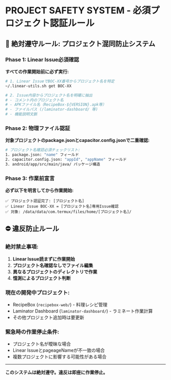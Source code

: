 # PROJECT SAFETY SYSTEM - 必須プロジェクト認証ルール

## 🚨 絶対遵守ルール: プロジェクト混同防止システム

### Phase 1: Linear Issue必須確認
**すべての作業開始前に必ず実行:**

```bash
# 1. Linear IssueでBOC-XX番号からプロジェクト名を特定
~/.linear-utils.sh get BOC-XX

# 2. Issue内容からプロジェクト名を明確に抽出
# - コメント内のプロジェクト名
# - APKファイル名（RecipeBox-${VERSION}.apk等）
# - ファイルパス (/laminator-dashboard/ 等)
# - 機能説明文脈
```

### Phase 2: 物理ファイル認証
**対象プロジェクトのpackage.jsonとcapacitor.config.jsonで二重確認:**

```bash
# プロジェクト名確認必須チェックリスト:
1. package.json: "name" フィールド
2. capacitor.config.json: "appId", "appName" フィールド  
3. android/app/src/main/java/ パッケージ構造
```

### Phase 3: 作業前宣言
**必ず以下を明言してから作業開始:**
```
✅ プロジェクト認証完了: [プロジェクト名]
✅ Linear Issue BOC-XX = [プロジェクト名]専用Issue確認
✅ 対象: /data/data/com.termux/files/home/[プロジェクト名]/
```

## ⛔ 違反防止ルール

### 絶対禁止事項:
1. **Linear Issue読まずに作業開始** 
2. **プロジェクト名確認なしでファイル編集**
3. **異なるプロジェクトのディレクトリで作業**
4. **憶測によるプロジェクト判断**

### 現在の開発中プロジェクト:
- RecipeBox (`recipebox-web/`) - 料理レシピ管理
- Laminator Dashboard (`laminator-dashboard/`) - ラミネート作業計算
- その他プロジェクト追加時は要更新

### 緊急時の作業停止条件:
- プロジェクト名が曖昧な場合
- Linear IssueとpageageNameが不一致の場合  
- 複数プロジェクトに影響する可能性がある場合

---
**このシステムは絶対遵守。違反は即座に作業停止。**